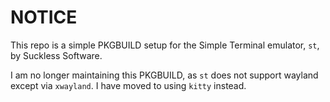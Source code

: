 # NOTICE
This repo is a simple PKGBUILD setup for the Simple Terminal emulator, `st`, by
Suckless Software.

I am no longer maintaining this PKGBUILD, as `st` does not support wayland
except via `xwayland`. I have moved to using `kitty` instead.
